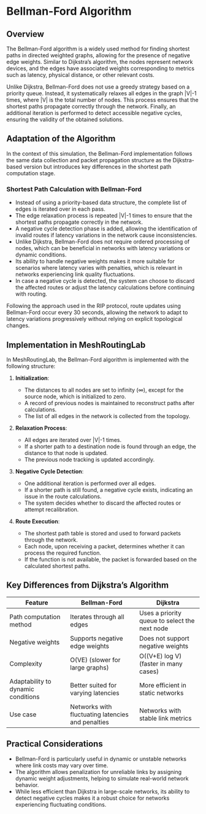 # Bellman-Ford Algorithm

## Overview
The Bellman-Ford algorithm is a widely used method for finding shortest paths in directed weighted graphs, allowing for the presence of negative edge weights. Similar to Dijkstra’s algorithm, the nodes represent network devices, and the edges have associated weights corresponding to metrics such as latency, physical distance, or other relevant costs.

Unlike Dijkstra, Bellman-Ford does not use a greedy strategy based on a priority queue. Instead, it systematically relaxes all edges in the graph |V|-1 times, where |V| is the total number of nodes. This process ensures that the shortest paths propagate correctly through the network. Finally, an additional iteration is performed to detect accessible negative cycles, ensuring the validity of the obtained solutions.

## Adaptation of the Algorithm
In the context of this simulation, the Bellman-Ford implementation follows the same data collection and packet propagation structure as the Dijkstra-based version but introduces key differences in the shortest path computation stage.

### Shortest Path Calculation with Bellman-Ford
- Instead of using a priority-based data structure, the complete list of edges is iterated over in each pass.
- The edge relaxation process is repeated |V|-1 times to ensure that the shortest paths propagate correctly in the network.
- A negative cycle detection phase is added, allowing the identification of invalid routes if latency variations in the network cause inconsistencies.
- Unlike Dijkstra, Bellman-Ford does not require ordered processing of nodes, which can be beneficial in networks with latency variations or dynamic conditions.
- Its ability to handle negative weights makes it more suitable for scenarios where latency varies with penalties, which is relevant in networks experiencing link quality fluctuations.
- In case a negative cycle is detected, the system can choose to discard the affected routes or adjust the latency calculations before continuing with routing.

Following the approach used in the RIP protocol, route updates using Bellman-Ford occur every 30 seconds, allowing the network to adapt to latency variations progressively without relying on explicit topological changes.

## Implementation in MeshRoutingLab
In MeshRoutingLab, the Bellman-Ford algorithm is implemented with the following structure:

1. **Initialization**:
   - The distances to all nodes are set to infinity (∞), except for the source node, which is initialized to zero.
   - A record of previous nodes is maintained to reconstruct paths after calculations.
   - The list of all edges in the network is collected from the topology.

2. **Relaxation Process**:
   - All edges are iterated over |V|-1 times.
   - If a shorter path to a destination node is found through an edge, the distance to that node is updated.
   - The previous node tracking is updated accordingly.

3. **Negative Cycle Detection**:
   - One additional iteration is performed over all edges.
   - If a shorter path is still found, a negative cycle exists, indicating an issue in the route calculations.
   - The system decides whether to discard the affected routes or attempt recalibration.

4. **Route Execution**:
   - The shortest path table is stored and used to forward packets through the network.
   - Each node, upon receiving a packet, determines whether it can process the required function.
   - If the function is not available, the packet is forwarded based on the calculated shortest paths.

## Key Differences from Dijkstra’s Algorithm
| Feature               | Bellman-Ford                                   | Dijkstra                                      |
|----------------------|--------------------------------|--------------------------------|
| Path computation method | Iterates through all edges | Uses a priority queue to select the next node |
| Negative weights       | Supports negative edge weights | Does not support negative weights |
| Complexity            | O(VE) (slower for large graphs) | O((V+E) log V) (faster in many cases) |
| Adaptability to dynamic conditions | Better suited for varying latencies | More efficient in static networks |
| Use case              | Networks with fluctuating latencies and penalties | Networks with stable link metrics |

## Practical Considerations
- Bellman-Ford is particularly useful in dynamic or unstable networks where link costs may vary over time.
- The algorithm allows penalization for unreliable links by assigning dynamic weight adjustments, helping to simulate real-world network behavior.
- While less efficient than Dijkstra in large-scale networks, its ability to detect negative cycles makes it a robust choice for networks experiencing fluctuating conditions.
